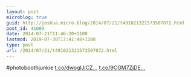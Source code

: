 ```yaml
---
layout: post
microblog: true
guid: http://joshua.micro.blog/2014/07/21/t491021321573507072.html
post_id: 41009
date: 2014-07-21T11:46:20+1100
lastmod: 2019-07-30T17:41:48+1100
type: post
url: /2014/07/21/t491021321573507072.html
---
```

#photoboothjunkie [t.co/dwoglJjCZ...](http://t.co/dwoglJjCZj) [t.co/9CGM7ZjDE...](http://t.co/9CGM7ZjDEH)
